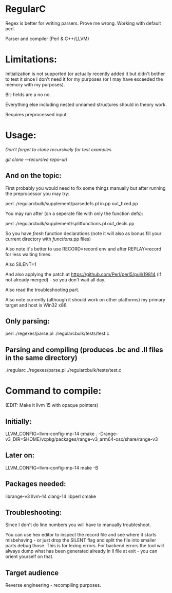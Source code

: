 ﻿# RegularC

Regex is better for writing parsers. Prove me wrong. Working with default perl.

Parser and compiler (Perl & C++/LLVM)

# Limitations:

Initialization is not supported (or actually recently added it but didn't bother to test it since I don't need it for my purposes (or I may have exceeded the memory with my purposes).

Bit-fields are a no no.

Everything else including nested unnamed structures should in theory work.

Requires preprocessed input.

# Usage:

*Don't forget to clone recursively for test examples*

*git clone --recursive repo-url*

## And on the topic:

First probably you would need to fix some things manually but after running the preprocessor you may try:

perl ./regularcbulk/supplement/parsedefs.pl in.pp out_fixed.pp

You may run after (on a seperate file with only the function defs):

perl ./regularcbulk/supplement/splitfunctions.pl out_decls.pp

So you have *fresh* function declarations (note it will also as bonus fill your current directory with *functions*.pp files)

Also note it's better to use RECORD=record env and after REPLAY=record for less waiting times.

Also SILENT=1

And also applying the patch at https://github.com/Perl/perl5/pull/19814 (if not already merged) - so you don't wait all day.

Also read the troubleshooting part.

Also note currently (although it should work on other platforms) my primary target and host is Win32 x86.

## Only parsing:

perl ./regexes/parse.pl ./regularcbulk/tests/test.c

## Parsing and compiling (produces .bc and .ll files in the same directory)

./regularc ./regexes/parse.pl ./regularcbulk/tests/test.c

# Command to compile:

(EDIT: Make it llvm 15 with opaque pointers)

## Initially:

LLVM_CONFIG=llvm-config-mp-14 cmake . -Drange-v3_DIR=$HOME/vcpkg/packages/range-v3_arm64-osx/share/range-v3

## Later on:

LLVM_CONFIG=llvm-config-mp-14 make -B

## Packages needed:

librange-v3 llvm-14 clang-14 libperl cmake

## Troubleshooting:

Since I don't do line numbers you will have to manually troubleshoot. 

You can use hex editor to inspect the record file and see where it starts misbehaving - or just drop the SILENT flag and split the file into smaller parts debug those. This is for lexing errors. For backend errors the tool will always dump what has been generated already in ll file at exit - you can orient yourself on that.

## Target audience

Reverse engineering - recompiling purposes.
